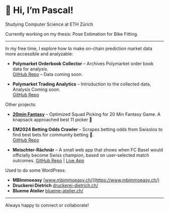 # 👋 Hi, I’m Pascal!
Studying Computer Science at ETH Zürich


Currently working on my thesis: Pose Estimation for Bike Fitting.

---

In my free time, I explore how to make on-chain prediction market data more accessible and analyzable:

- **Polymarket Orderbook Collector** – Archives Polymarket order book data for analysis.  
  [GitHub Repo](https://github.com/PascalFewi/Polymarket_Orderbook_Collector) – Data coming soon.

- **Polymarket Trading Analytics** – Introduction to the collected data, Analysis Coming soon.  
  [GitHub Repo](https://github.com/PascalFewi/Polymarket_Trading)

Other projects:

- **[20min Fantasy](https://github.com/PascalFewi/20minfantasy)** – Optimized Squad Picking for  20 Min Fantasy Game. A knapsack approached best 11 picker 🤯

- **EM2024 Betting Odds Crawler** – Scrapes betting odds from Swisslos to find best bets for community betting 🤥.  
  [GitHub Repo](https://github.com/PascalFewi/EM2024_BettingOdds_Crawler)

- **Meischter-Rächnär** – A small web app that shows when FC Basel would officially become Swiss champion, based on user-selected match outcomes. 
  [GitHub Repo](https://github.com/PascalFewi/Meischter-Raechner) | [Live App](https://pascalfewi.github.io/Meischter-Raechner/)

Used to do some WordPress: 

- **MBImmoeasy** [www.mbimmoeasy.ch/](https://www.mbimmoeasy.ch/)
- **Druckerei Dietrich** [druckerei-dietrich.ch/](https://druckerei-dietrich.ch/)
- **Blueme Atelier** [blueme-atelier.ch/](https://blueme-atelier.ch/)

---

Always happy to connect or collaborate!
